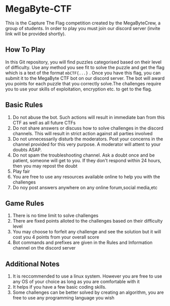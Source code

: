 # MegaByte-CTF
This is the Capture The Flag competition created by the MegaByteCrew, a group of students. In order to play you must join our discord server (invite link will be provided shortly).

## How To Play 
In this Git repository, you will find puzzles categorised based on their level of difficulty. Use any method you see fit to solve the puzzle and get the flag which is a text of the format `mbCTF{...}` . Once you have this flag, you can submit it to the MegaByte CTF bot on our discord server. The bot will award you points for each puzzle that you correctly solve.The challenges require you to use your skills of exploitation, encryption etc. to get to the flag. 

## Basic Rules

1. Do not abuse the bot. Such actions will result in immediate ban from this CTF as well as all future CTFs
2. Do not share answers or discuss how to solve challenges in the discord channels. This will result in strict action against all parties involved
3. Do not unnecessarily disturb the moderators. Post your concerns in the channel provided for this very purpose. A moderator will attent to your doubts ASAP. 
4. Do not spam the troubleshooting channel. Ask a doubt once and be patient, someone will get to you. If they don't respond within 24 hours, then you may repost the doubt
5. Play fair
6. You are free to use any resources available online to help you with the challenges
7. Do noy post answers anywhere on any online forum,social media,etc

## Game Rules

1. There is no time limit to solve challenges
2. There are fixed points alloted to the challenges based on their difficulty level
3. You may choose to forfeit any challenge and see the solution but it will cost you 4 points from your overall score
4. Bot commands and prefixes are given in the Rules and Information channel on the discord server

## Additional Notes

1. It is reccommended to use a linux system. However you are free to use any OS of your choice as long as you are comfortable with it
2. It helps if you have a few basic coding skills.
3. Some challenges can be better solved by creating an algorithm, you are free to use any programming language you wish
